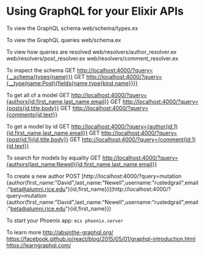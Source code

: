 # Using GraphQL for your Elixir APIs

To view the GraphQL schema
web/schema/types.ex

To view the GraphQL queries
web/schema.ex

To view how queries are resolved
web/resolvers/author_resolver.ex
web/resolvers/post_resolver.ex
web/resolvers/comment_resolver.ex

To inspect the schema
GET [http://localhost:4000/?query={__schema{types{name}}}](http://localhost:4000/?query={__schema{types{name}}})
GET [http://localhost:4000/?query={__type(name:Post){fields{name,type{kind,name}}}}](http://localhost:4000/?query={__type(name:Post){fields{name,type{kind,name}}}})

To get all of a model
GET [http://localhost:4000/?query={authors{id,first_name,last_name,email}}](http://localhost:4000/?query={authors{id,first_name,last_name,email}})
GET [http://localhost:4000/?query={posts{id,title,body}}](http://localhost:4000/?query={posts{id,title,body}})
GET [http://localhost:4000/?query={comments{id,text}}](http://localhost:4000/?query={comments{id,text}})

To get a model by id
GET [http://localhost:4000/?query={author(id:1){id,first_name,last_name,email}}](http://localhost:4000/?query={author(id:1){id,first_name,last_name,email}})
GET [http://localhost:4000/?query={post(id:1){id,title,body}}](http://localhost:4000/?query={post(id:1){id,title,body}})
GET [http://localhost:4000/?query={comment(id:1){id,text}}](http://localhost:4000/?query={comment(id:1){id,text}})

To search for models by equality
GET [http://localhost:4000/?query={authors(last_name:Newell){id,first_name,last_name,email}}](http://localhost:4000/?query={authors(last_name:Newell){id,first_name,last_name,email}})

To create a new author
POST [http://localhost:4000/?query=mutation {author(first_name:"David",last_name:"Newell",username:"rustedgrail",email:"beta@alumni.rice.edu"){id,first_name}}](http://localhost:4000/?query=mutation {author(first_name:"David",last_name:"Newell",username:"rustedgrail",email:"beta@alumni.rice.edu"){id,first_name}})

To start your Phoenix app:
`mix phoenix.server`

To learn more
http://absinthe-graphql.org/
https://facebook.github.io/react/blog/2015/05/01/graphql-introduction.html
https://learngraphql.com/
